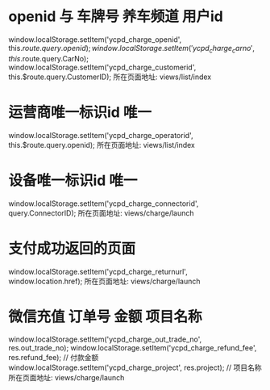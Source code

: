 # openid 与 车牌号 养车频道 用户id 
window.localStorage.setItem('ycpd_charge_openid', this.$route.query.openid);
window.localStorage.setItem('ycpd_charge_carno', this.$route.query.CarNo);
window.localStorage.setItem('ycpd_charge_customerid', this.$route.query.CustomerID);
所在页面地址: views/list/index

# 运营商唯一标识id  唯一
window.localStorage.setItem('ycpd_charge_operatorid', this.$route.query.openid);
所在页面地址: views/list/index

# 设备唯一标识id  唯一
window.localStorage.setItem('ycpd_charge_connectorid', query.ConnectorID);
所在页面地址: views/charge/launch

# 支付成功返回的页面
window.localStorage.setItem('ycpd_charge_returnurl', window.location.href);
所在页面地址: views/charge/launch

# 微信充值 订单号 金额 项目名称
window.localStorage.setItem('ycpd_charge_out_trade_no', res.out_trade_no);
window.localStorage.setItem('ycpd_charge_refund_fee', res.refund_fee); // 付款金额
window.localStorage.setItem('ycpd_charge_project', res.project); // 项目名称
所在页面地址: views/charge/launch

